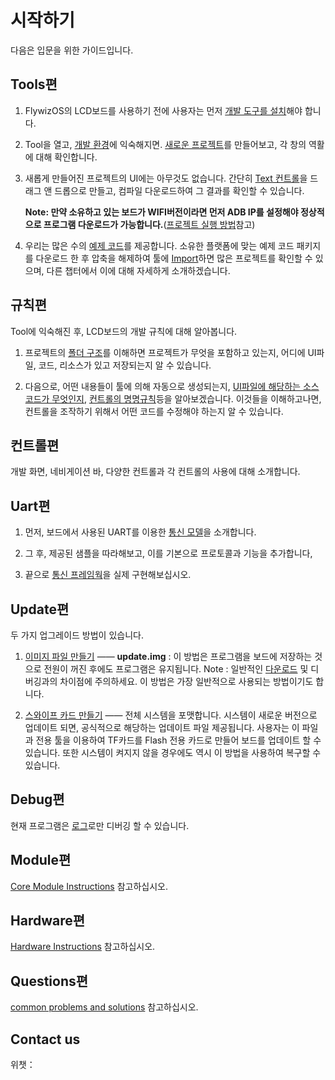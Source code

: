 # 시작하기
다음은 입문을 위한 가이드입니다.

## Tools편
1. FlywizOS의 LCD보드를 사용하기 전에 사용자는 먼저 [개발 도구를 설치](download.md)해야 합니다.

2. Tool을 열고, [개발 환경](flywizOS_ide_snapshot.md)에 익숙해지면. [새로운 프로젝트](new_flywizOS_project.md)를 만들어보고, 각 창의 역활에 대해 확인합니다.

3. 새롭게 만들어진 프로젝트의 UI에는 아무것도 없습니다. 간단히 [Text 컨트롤](textview.md)을 드래그 앤 드롭으로 만들고, 컴파일 다운로드하여 그 결과를 확인할 수 있습니다.

   **Note: 만약 소유하고 있는 보드가 WIFI버전이라면 먼저 ADB IP를 설정해야 정상적으로 프로그램 다운로드가 가능합니다.**([프로젝트 실행 방법](run_project.md)참고)

4. 우리는 많은 수의 [예제 코드](demo_download.md)를 제공합니다. 소유한 플랫폼에 맞는 예제 코드 패키지를 다운로드 한 후 압축을 해제하여 툴에 [Import](import_project.md)하면 많은 프로젝트를 확인할 수 있으며, 다른 챕터에서 이에 대해 자세하게 소개하겠습니다.

   

## 규칙편
Tool에 익숙해진 후, LCD보드의 개발 규칙에 대해 알아봅니다.<br/>
1. 프로젝트의 [폴더 구조](project_structure.md)를 이해하면 프로젝트가 무엇을 포함하고 있는지, 어디에 UI파일, 코드, 리소스가 있고 저장되는지 알 수 있습니다.

2. 다음으로, 어떤 내용들이 툴에 의해 자동으로 생성되는지, [UI파일에 해당하는 소스코드가 무엇인지](ftu_and_source_relationships.md), [컨트롤의 명명규칙](named_rule.md)등을 알아보겠습니다. 이것들을 이해하고나면, 컨트롤을 조작하기 위해서 어떤 코드를 수정해야 하는지 알 수 있습니다.

   

## 컨트롤편
개발 화면, 네비게이션 바, 다양한 컨트롤과 각 컨트롤의 사용에 대해 소개합니다.



## Uart편
1. 먼저, 보드에서 사용된 UART를 이용한 [통신 모델](serial_introdoction.md)을 소개합니다.

2. 그 후, 제공된 샘플을 따라해보고, 이를 기본으로 프로토콜과 기능을 추가합니다,

3. 끝으로 [통신 프레임웍](serial_framework.md)을 실제 구현해보십시오.

   

## Update편
두 가지 업그레이드 방법이 있습니다.
1. [이미지 파일 만들기](make_image.md) —— **update.img** : 이 방법은 프로그램을 보드에 저장하는 것으로 전원이 꺼진 후에도 프로그램은 유지됩니다. Note : 일반적인 [다운로드](adb_debug.md) 및 디버깅과의 차이점에 주의하세요. 이 방법은 가장 일반적으로 사용되는 방법이기도 합니다.

2. [스와이프 카드 만들기](sd_boot.md) —— 전체 시스템을 포맷합니다. 시스템이 새로운 버전으로 업데이트 되면, 공식적으로 해당하는 업데이트 파일 제공됩니다. 사용자는 이 파일과 전용 툴을 이용하여 TF카드를 Flash 전용 카드로 만들어 보드를 업데이트 할 수 있습니다. 또한 시스템이 켜지지 않을 경우에도 역시 이 방법을 사용하여 복구할 수 있습니다.

   

## Debug편
현재 프로그램은 [로그](logcat.md)로만 디버깅 할 수 있습니다.



## Module편
[Core Module Instructions](core_module.md) 참고하십시오.



## Hardware편
[Hardware Instructions](hardware.md) 참고하십시오.



## Questions편
[common problems and solutions](problems.md) 참고하십시오.



## Contact us
위챗：